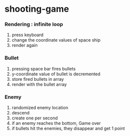 # shooting-game

### Rendering : infinite loop

1. press keyboard
2. change the coordinate values of space ship
3. render again

### Bullet

1. pressing space bar fires bullets
2. y-coordinate value of bullet is decremented
3. store fired bullets in array
4. render with the bullet array

### Enemy

1. randomized enemy location
2. descend
3. create one per second
4. if an enemy reaches the bottom, Game over
5. if bullets hit the enemies, they disappear and get 1 point
